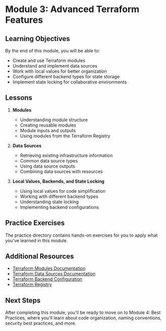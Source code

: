 # Module 3: Advanced Terraform Features

## Learning Objectives

By the end of this module, you will be able to:

- Create and use Terraform modules
- Understand and implement data sources
- Work with local values for better organization
- Configure different backend types for state storage
- Implement state locking for collaborative environments

## Lessons

1. **Modules**
   - Understanding module structure
   - Creating reusable modules
   - Module inputs and outputs
   - Using modules from the Terraform Registry

2. **Data Sources**
   - Retrieving existing infrastructure information
   - Common data source types
   - Using data source outputs
   - Combining data sources with resources

3. **Local Values, Backends, and State Locking**
   - Using local values for code simplification
   - Working with different backend types
   - Understanding state locking
   - Implementing backend configurations

## Practice Exercises

The practice directory contains hands-on exercises for you to apply what you've learned in this module.

## Additional Resources

- [Terraform Modules Documentation](https://www.terraform.io/docs/language/modules/index.html)
- [Terraform Data Sources Documentation](https://www.terraform.io/docs/language/data-sources/index.html)
- [Terraform Backend Configuration](https://www.terraform.io/docs/language/settings/backends/index.html)
- [Terraform Registry](https://registry.terraform.io/)

## Next Steps

After completing this module, you'll be ready to move on to Module 4: Best Practices, where you'll learn about code organization, naming conventions, security best practices, and more. 